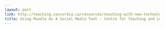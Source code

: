 ```yaml
---
layout: post
link: http://teaching.concordia.ca/resources/teaching-with-new-technologies/social-media-for-teaching-and-learning/using-moodle-as-a-social-media-tool/
title: Using Moodle As A Social Media Tool - Centre for Teaching and Learning Services - Concordia University - Montreal, Quebec, Canada
---
```

